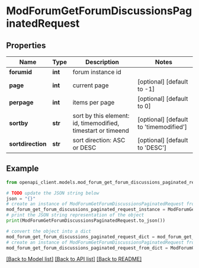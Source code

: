 # ModForumGetForumDiscussionsPaginatedRequest


## Properties

Name | Type | Description | Notes
------------ | ------------- | ------------- | -------------
**forumid** | **int** | forum instance id | 
**page** | **int** | current page | [optional] [default to -1]
**perpage** | **int** | items per page | [optional] [default to 0]
**sortby** | **str** | sort by this element: id, timemodified, timestart or timeend | [optional] [default to 'timemodified']
**sortdirection** | **str** | sort direction: ASC or DESC | [optional] [default to 'DESC']

## Example

```python
from openapi_client.models.mod_forum_get_forum_discussions_paginated_request import ModForumGetForumDiscussionsPaginatedRequest

# TODO update the JSON string below
json = "{}"
# create an instance of ModForumGetForumDiscussionsPaginatedRequest from a JSON string
mod_forum_get_forum_discussions_paginated_request_instance = ModForumGetForumDiscussionsPaginatedRequest.from_json(json)
# print the JSON string representation of the object
print(ModForumGetForumDiscussionsPaginatedRequest.to_json())

# convert the object into a dict
mod_forum_get_forum_discussions_paginated_request_dict = mod_forum_get_forum_discussions_paginated_request_instance.to_dict()
# create an instance of ModForumGetForumDiscussionsPaginatedRequest from a dict
mod_forum_get_forum_discussions_paginated_request_from_dict = ModForumGetForumDiscussionsPaginatedRequest.from_dict(mod_forum_get_forum_discussions_paginated_request_dict)
```
[[Back to Model list]](../README.md#documentation-for-models) [[Back to API list]](../README.md#documentation-for-api-endpoints) [[Back to README]](../README.md)


